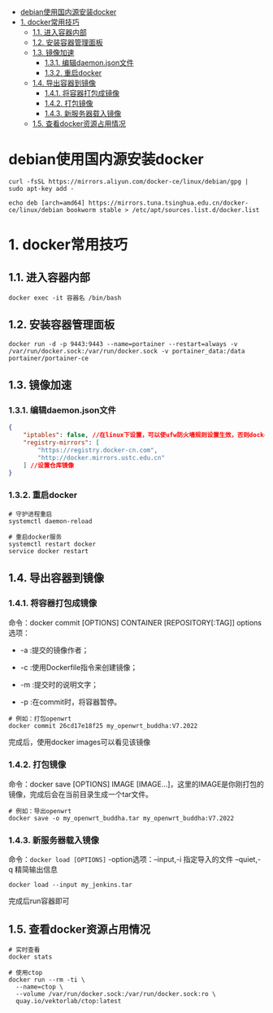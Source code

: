 <!-- TOC -->

- [debian使用国内源安装docker](#debian使用国内源安装docker)
- [1. docker常用技巧](#1-docker常用技巧)
  - [1.1. 进入容器内部](#11-进入容器内部)
  - [1.2. 安装容器管理面板](#12-安装容器管理面板)
  - [1.3. 镜像加速](#13-镜像加速)
    - [1.3.1. 编辑daemon.json文件](#131-编辑daemonjson文件)
    - [1.3.2. 重启docker](#132-重启docker)
  - [1.4. 导出容器到镜像](#14-导出容器到镜像)
    - [1.4.1. 将容器打包成镜像](#141-将容器打包成镜像)
    - [1.4.2. 打包镜像](#142-打包镜像)
    - [1.4.3. 新服务器载入镜像](#143-新服务器载入镜像)
  - [1.5. 查看docker资源占用情况](#15-查看docker资源占用情况)

<!-- /TOC -->

# debian使用国内源安装docker

```shell
curl -fsSL https://mirrors.aliyun.com/docker-ce/linux/debian/gpg | sudo apt-key add -

echo deb [arch=amd64] https://mirrors.tuna.tsinghua.edu.cn/docker-ce/linux/debian bookworm stable > /etc/apt/sources.list.d/docker.list
```

# 1. docker常用技巧

## 1.1. 进入容器内部

```shell
docker exec -it 容器名 /bin/bash
```

## 1.2. 安装容器管理面板

```shell
docker run -d -p 9443:9443 --name=portainer --restart=always -v /var/run/docker.sock:/var/run/docker.sock -v portainer_data:/data portainer/portainer-ce
```

## 1.3. 镜像加速

### 1.3.1. 编辑daemon.json文件

```json
{
    "iptables": false, //在linux下设置，可以使ufw防火墙规则设置生效，否则dockers会自己添加iptables规则，ufw无法阻止
    "registry-mirrors": [
        "https://registry.docker-cn.com",
        "http://docker.mirrors.ustc.edu.cn"
    ] //设置仓库镜像
}
```

### 1.3.2. 重启docker

```shell
# 守护进程重启
systemctl daemon-reload

# 重启docker服务
systemctl restart docker
service docker restart
```

## 1.4. 导出容器到镜像

### 1.4.1. 将容器打包成镜像

命令：docker commit [OPTIONS] CONTAINER [REPOSITORY[:TAG]]
options选项：

* -a :提交的镜像作者；

* -c :使用Dockerfile指令来创建镜像；

* -m :提交时的说明文字；

* -p :在commit时，将容器暂停。

```shell
# 例如：打包openwrt
docker commit 26cd17e18f25 my_openwrt_buddha:V7.2022
```

  完成后，使用docker images可以看见该镜像

### 1.4.2. 打包镜像

命令：docker save [OPTIONS] IMAGE [IMAGE...]，这里的IMAGE是你刚打包的镜像，完成后会在当前目录生成一个tar文件。

```shell
# 例如：导出openwrt
docker save -o my_openwrt_buddha.tar my_openwrt_buddha:V7.2022
```

### 1.4.3. 新服务器载入镜像

命令：`docker load [OPTIONS]`
-option选项：–input,-i 指定导入的文件
–quiet,-q 精简输出信息

```shell
docker load --input my_jenkins.tar
```

完成后run容器即可

## 1.5. 查看docker资源占用情况

```shell
# 实时查看
docker stats

# 使用ctop
docker run --rm -ti \
  --name=ctop \
  --volume /var/run/docker.sock:/var/run/docker.sock:ro \
  quay.io/vektorlab/ctop:latest
```

